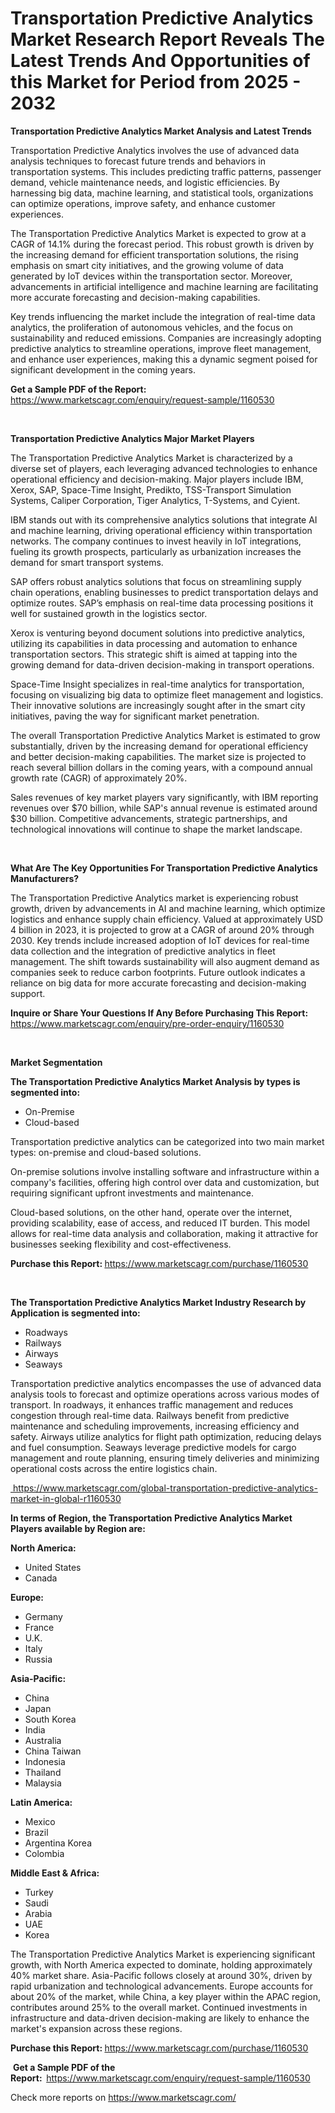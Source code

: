 <p><h1>Transportation Predictive Analytics Market Research Report Reveals The Latest Trends And Opportunities of this Market for Period from 2025 - 2032</h1></p><p><strong>Transportation Predictive Analytics Market Analysis and Latest Trends</strong></p>
<p><p>Transportation Predictive Analytics involves the use of advanced data analysis techniques to forecast future trends and behaviors in transportation systems. This includes predicting traffic patterns, passenger demand, vehicle maintenance needs, and logistic efficiencies. By harnessing big data, machine learning, and statistical tools, organizations can optimize operations, improve safety, and enhance customer experiences.</p><p>The Transportation Predictive Analytics Market is expected to grow at a CAGR of 14.1% during the forecast period. This robust growth is driven by the increasing demand for efficient transportation solutions, the rising emphasis on smart city initiatives, and the growing volume of data generated by IoT devices within the transportation sector. Moreover, advancements in artificial intelligence and machine learning are facilitating more accurate forecasting and decision-making capabilities.</p><p>Key trends influencing the market include the integration of real-time data analytics, the proliferation of autonomous vehicles, and the focus on sustainability and reduced emissions. Companies are increasingly adopting predictive analytics to streamline operations, improve fleet management, and enhance user experiences, making this a dynamic segment poised for significant development in the coming years.</p></p>
<p><strong>Get a Sample PDF of the Report:&nbsp;</strong> <a href="https://www.marketscagr.com/enquiry/request-sample/1160530?utm_campaign=2393&utm_medium=2&utm_source=Github&utm_content=ia&utm_term=22032025&utm_id=transportation-predictive-analytics">https://www.marketscagr.com/enquiry/request-sample/1160530</a></p>
<p>&nbsp;</p>
<p><strong>Transportation Predictive Analytics Major Market Players</strong></p>
<p><p>The Transportation Predictive Analytics Market is characterized by a diverse set of players, each leveraging advanced technologies to enhance operational efficiency and decision-making. Major players include IBM, Xerox, SAP, Space-Time Insight, Predikto, TSS-Transport Simulation Systems, Caliper Corporation, Tiger Analytics, T-Systems, and Cyient.</p><p>IBM stands out with its comprehensive analytics solutions that integrate AI and machine learning, driving operational efficiency within transportation networks. The company continues to invest heavily in IoT integrations, fueling its growth prospects, particularly as urbanization increases the demand for smart transport systems. </p><p>SAP offers robust analytics solutions that focus on streamlining supply chain operations, enabling businesses to predict transportation delays and optimize routes. SAP’s emphasis on real-time data processing positions it well for sustained growth in the logistics sector.</p><p>Xerox is venturing beyond document solutions into predictive analytics, utilizing its capabilities in data processing and automation to enhance transportation sectors. This strategic shift is aimed at tapping into the growing demand for data-driven decision-making in transport operations.</p><p>Space-Time Insight specializes in real-time analytics for transportation, focusing on visualizing big data to optimize fleet management and logistics. Their innovative solutions are increasingly sought after in the smart city initiatives, paving the way for significant market penetration.</p><p>The overall Transportation Predictive Analytics Market is estimated to grow substantially, driven by the increasing demand for operational efficiency and better decision-making capabilities. The market size is projected to reach several billion dollars in the coming years, with a compound annual growth rate (CAGR) of approximately 20%.</p><p>Sales revenues of key market players vary significantly, with IBM reporting revenues over $70 billion, while SAP's annual revenue is estimated around $30 billion. Competitive advancements, strategic partnerships, and technological innovations will continue to shape the market landscape.</p></p>
<p>&nbsp;</p>
<p><strong>What Are The Key Opportunities For Transportation Predictive Analytics Manufacturers?</strong></p>
<p><p>The Transportation Predictive Analytics market is experiencing robust growth, driven by advancements in AI and machine learning, which optimize logistics and enhance supply chain efficiency. Valued at approximately USD 4 billion in 2023, it is projected to grow at a CAGR of around 20% through 2030. Key trends include increased adoption of IoT devices for real-time data collection and the integration of predictive analytics in fleet management. The shift towards sustainability will also augment demand as companies seek to reduce carbon footprints. Future outlook indicates a reliance on big data for more accurate forecasting and decision-making support.</p></p>
<p><strong>Inquire or Share Your Questions If Any Before Purchasing This Report:</strong> <a href="https://www.marketscagr.com/enquiry/pre-order-enquiry/1160530?utm_campaign=2393&utm_medium=2&utm_source=Github&utm_content=ia&utm_term=22032025&utm_id=transportation-predictive-analytics">https://www.marketscagr.com/enquiry/pre-order-enquiry/1160530</a></p>
<p>&nbsp;</p>
<p><strong>Market Segmentation</strong></p>
<p><strong>The Transportation Predictive Analytics Market Analysis by types is segmented into:</strong></p>
<p><ul><li>On-Premise</li><li>Cloud-based</li></ul></p>
<p><p>Transportation predictive analytics can be categorized into two main market types: on-premise and cloud-based solutions. </p><p>On-premise solutions involve installing software and infrastructure within a company's facilities, offering high control over data and customization, but requiring significant upfront investments and maintenance.</p><p>Cloud-based solutions, on the other hand, operate over the internet, providing scalability, ease of access, and reduced IT burden. This model allows for real-time data analysis and collaboration, making it attractive for businesses seeking flexibility and cost-effectiveness.</p></p>
<p><strong>Purchase this Report:&nbsp;</strong><a href="https://www.marketscagr.com/purchase/1160530?utm_campaign=2393&utm_medium=2&utm_source=Github&utm_content=ia&utm_term=22032025&utm_id=transportation-predictive-analytics">https://www.marketscagr.com/purchase/1160530</a></p>
<p>&nbsp;</p>
<p><strong>The Transportation Predictive Analytics Market Industry Research by Application is segmented into:</strong></p>
<p><ul><li>Roadways</li><li>Railways</li><li>Airways</li><li>Seaways</li></ul></p>
<p><p>Transportation predictive analytics encompasses the use of advanced data analysis tools to forecast and optimize operations across various modes of transport. In roadways, it enhances traffic management and reduces congestion through real-time data. Railways benefit from predictive maintenance and scheduling improvements, increasing efficiency and safety. Airways utilize analytics for flight path optimization, reducing delays and fuel consumption. Seaways leverage predictive models for cargo management and route planning, ensuring timely deliveries and minimizing operational costs across the entire logistics chain.</p></p>
<p><a href="https://www.marketscagr.com/global-transportation-predictive-analytics-market-in-global-r1160530?utm_campaign=2393&utm_medium=2&utm_source=Github&utm_content=ia&utm_term=22032025&utm_id=transportation-predictive-analytics">&nbsp;https://www.marketscagr.com/global-transportation-predictive-analytics-market-in-global-r1160530</a></p>
<p><strong>In terms of Region, the Transportation Predictive Analytics Market Players available by Region are:</strong></p>
<p>
    <p> <strong> North America: </strong>
        <ul>
            <li>United States</li>
            <li>Canada</li>
        </ul>
        </p> 
    <p> <strong> Europe: </strong>
        <ul>
            <li>Germany</li>
            <li>France</li>
            <li>U.K.</li>
            <li>Italy</li>
            <li>Russia</li>
        </ul>
        </p> 
    <p> <strong> Asia-Pacific: </strong>
        <ul>
            <li>China</li>
            <li>Japan</li>
            <li>South Korea</li>
            <li>India</li>
            <li>Australia</li>
            <li>China Taiwan</li>
            <li>Indonesia</li>
            <li>Thailand</li>
            <li>Malaysia</li>
        </ul>
        </p> 
    <p> <strong> Latin America: </strong>
        <ul>
            <li>Mexico</li>
            <li>Brazil</li>
            <li>Argentina Korea</li>
            <li>Colombia</li>
        </ul>
        </p> 
    <p> <strong> Middle East & Africa: </strong>
        <ul>
            <li>Turkey</li>
            <li>Saudi</li>
            <li>Arabia</li>
            <li>UAE</li>
            <li>Korea</li>
        </ul>
    </p>
    </p>
<p><p>The Transportation Predictive Analytics Market is experiencing significant growth, with North America expected to dominate, holding approximately 40% market share. Asia-Pacific follows closely at around 30%, driven by rapid urbanization and technological advancements. Europe accounts for about 20% of the market, while China, a key player within the APAC region, contributes around 25% to the overall market. Continued investments in infrastructure and data-driven decision-making are likely to enhance the market's expansion across these regions.</p></p>
<p><strong>Purchase this Report: </strong><a href="https://www.marketscagr.com/purchase/1160530?utm_campaign=2393&utm_medium=2&utm_source=Github&utm_content=ia&utm_term=22032025&utm_id=transportation-predictive-analytics">https://www.marketscagr.com/purchase/1160530</a></p>
<p>&nbsp;<strong>Get a Sample PDF of the Report:&nbsp;&nbsp;</strong><a href="https://www.marketscagr.com/enquiry/request-sample/1160530?utm_campaign=2393&utm_medium=2&utm_source=Github&utm_content=ia&utm_term=22032025&utm_id=transportation-predictive-analytics">https://www.marketscagr.com/enquiry/request-sample/1160530</a></p>
<p><strong></strong></p>
<p>Check more reports on <a href="https://www.marketscagr.com/?utm_campaign=2393&utm_medium=2&utm_source=Github&utm_content=ia&utm_term=22032025&utm_id=transportation-predictive-analytics">https://www.marketscagr.com/</a></p>